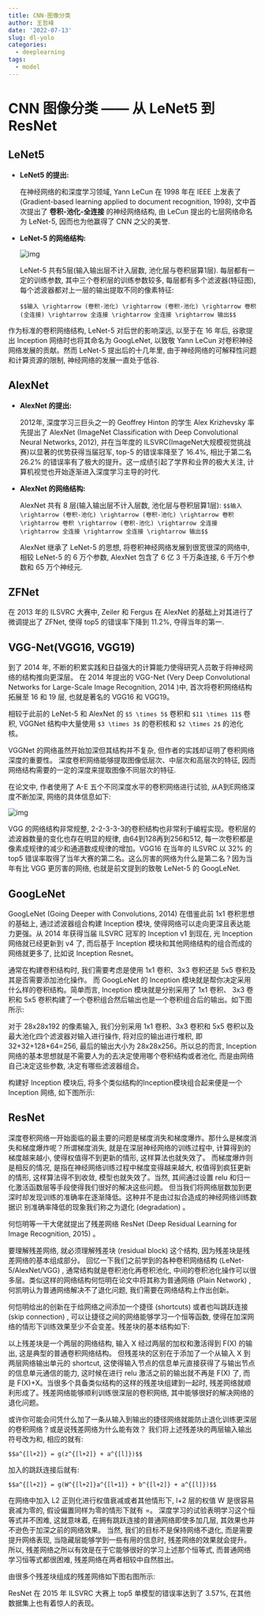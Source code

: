 ```yaml
---
title: CNN-图像分类
author: 王哲峰
date: '2022-07-13'
slug: dl-yolo
categories:
  - deeplearning
tags:
  - model
---
```




# CNN 图像分类 —— 从 LeNet5 到 ResNet



## LeNet5

- **LeNet5 的提出:**

    在神经网络的和深度学习领域, Yann LeCun 在 1998 年在 IEEE 上发表了 (Gradient-based learning applied to document recognition, 1998), 
    文中首次提出了 **卷积-池化-全连接** 的神经网络结构, 由 LeCun 提出的七层网络命名为 LeNet-5, 因而也为他赢得了 CNN 之父的美誉.

- **LeNet-5 的网络结构:**

    ![img](images/LeNet-5.png)

    LeNet-5 共有5层(输入输出层不计入层数, 池化层与卷积层算1层). 每层都有一定的训练参数, 其中三个卷积层的训练参数较多, 每层都有多个滤波器(特征图), 每个滤波器都对上一层的输出提取不同的像素特征:
    
    `$$输入 \rightarrow (卷积-池化) \rightarrow (卷积-池化) \rightarrow 卷积(全连接) \rightarrow 全连接 \rightarrow 全连接 \rightarrow 输出$$`

作为标准的卷积网络结构, LeNet-5 对后世的影响深远, 以至于在 16 年后, 谷歌提出 Inception 网络时也将其命名为 GoogLeNet, 
以致敬 Yann LeCun 对卷积神经网络发展的贡献。然而 LeNet-5 提出后的十几年里, 由于神经网络的可解释性问题和计算资源的限制, 
神经网络的发展一直处于低谷.



## AlexNet

- **AlexNet 的提出:**

    2012年, 深度学习三巨头之一的 Geoffrey Hinton 的学生 Alex Krizhevsky 率先提出了 
    AlexNet (ImageNet Classification with Deep Convolutional Neural Networks, 2012), 
    并在当年度的 ILSVRC(ImageNet大规模视觉挑战赛)以显著的优势获得当届冠军, top-5 的错误率降至了 16.4%, 
    相比于第二名 26.2% 的错误率有了极大的提升。这一成绩引起了学界和业界的极大关注, 
    计算机视觉也开始逐渐进入深度学习主导的时代.

- **AlexNet 的网络结构:**

    AlexNet 共有 8 层(输入输出层不计入层数, 池化层与卷积层算1层):
    `$$输入 \rightarrow (卷积-池化) \rightarrow (卷积-池化) \rightarrow 卷积 \rightarrow 卷积 \rightarrow (卷积-池化) \rightarrow 全连接 \rightarrow 全连接 \rightarrow 全连接 \rightarrow 输出$$`

    AlexNet 继承了 LeNet-5 的思想, 将卷积神经网络发展到很宽很深的网络中, 相较 LeNet-5 的 6 万个参数, 
    AlexNet 包含了 6 亿 3 千万条连接, 6 千万个参数和 65 万个神经元.


## ZFNet

在 2013 年的 ILSVRC 大赛中, Zeiler 和 Fergus 在 AlexNet 的基础上对其进行了微调提出了 ZFNet, 
使得 top5 的错误率下降到 11.2%, 夺得当年的第一.

## VGG-Net(VGG16, VGG19)

到了 2014 年, 不断的积累实践和日益强大的计算能力使得研究人员敢于将神经网络的结构推向更深层。
在 2014 年提出的 VGG-Net (Very Deep Convolutional Networks for Large-Scale Image Recognition, 2014 )中, 
首次将卷积网络结构拓展至 16 和 19 层, 也就是著名的 VGG16 和 VGG19。

相较于此前的 LeNet-5 和 AlexNet 的 `$5 \times 5$` 卷积和 `$11 \times 11$` 卷积, VGGNet
结构中大量使用 `$3 \times 3$` 的卷积核和 `$2 \times 2$` 的池化核。

VGGNet 的网络虽然开始加深但其结构并不复杂, 但作者的实践却证明了卷积网络深度的重要性。
深度卷积网络能够提取图像低层次、中层次和高层次的特征, 因而网络结构需要的一定的深度来提取图像不同层次的特征.

在论文中, 作者使用了 A-E 五个不同深度水平的卷积网络进行试验, 从A到E网络深度不断加深, 网络的具体信息如下:

![img](images/VGG-Net2.png)

VGG 的网络结构非常规整, 2-2-3-3-3的卷积结构也非常利于编程实现。卷积层的滤波器数量的变化也存在明显的规律, 
由64到128再到256和512, 每一次卷积都是像素成规律的减少和通道数成规律的增加。VGG16 在当年的 ILSVRC 以 32% 的 top5
错误率取得了当年大赛的第二名。这么厉害的网络为什么是第二名？因为当年有比 VGG 更厉害的网络, 
也就是前文提到的致敬 LeNet-5 的 GoogLeNet.


## GoogLeNet

GoogLeNet  (Going Deeper with Convolutions, 2014) 在借鉴此前 1x1 卷积思想的基础上, 
通过滤波器组合构建 Inception 模块, 使得网络可以走向更深且表达能力更强。从 2014 年获得当届 ILSVRC 
冠军的 Inception v1 到现在, 光 Inception 网络就已经更新到 v4 了, 而后基于 Inception
模块和其他网络结构的组合而成的网络就更多了, 比如说 Inception Resnet。

通常在构建卷积结构时, 我们需要考虑是使用 1x1 卷积、3x3 卷积还是 5x5 卷积及其是否需要添加池化操作。
而 GoogLeNet 的 Inception 模块就是帮你决定采用什么样的卷积结构。简单而言, Inception 模块就是分别采用了 1x1 卷积、
3x3 卷积和 5x5 卷积构建了一个卷积组合然后输出也是一个卷积组合后的输出。如下图所示:

对于 28x28x192 的像素输入, 我们分别采用 1x1 卷积、3x3 卷积和 5x5 卷积以及最大池化四个滤波器对输入进行操作, 
将对应的输出进行堆积, 即 32+32+128+64=256, 最后的输出大小为 28x28x256。所以总的而言, Inception
网络的基本思想就是不需要人为的去决定使用哪个卷积结构或者池化, 而是由网络自己决定这些参数, 决定有哪些滤波器组合。

构建好 Inception 模块后, 将多个类似结构的Inception模块组合起来便是一个Inception 网络, 如下图所示:

## ResNet

深度卷积网络一开始面临的最主要的问题是梯度消失和梯度爆炸。那什么是梯度消失和梯度爆炸呢？所谓梯度消失, 
就是在深层神经网络的训练过程中, 计算得到的梯度越来越小, 使得权值得不到更新的情形, 这样算法也就失效了。
而梯度爆炸则是相反的情况, 是指在神经网络训练过程中梯度变得越来越大, 权值得到疯狂更新的情形, 
这样算法得不到收敛, 模型也就失效了。当然, 其间通过设置 relu 和归一化激活函数层等手段使得我们很好的解决这些问题。
但当我们将网络层数加到更深时却发现训练的准确率在逐渐降低。这种并不是由过拟合造成的神经网络训练数据识
别准确率降低的现象我们称之为退化 (degradation) 。

何恺明等一干大佬就提出了残差网络 ResNet  (Deep Residual Learning for Image Recognition, 2015) 。

要理解残差网络, 就必须理解残差块 (residual block) 这个结构, 因为残差块是残差网络的基本组成部分。
回忆一下我们之前学到的各种卷积网络结构 (LeNet-5/AlexNet/VGG) , 通常结构就是卷积池化再卷积池化, 
中间的卷积池化操作可以很多层。类似这样的网络结构何恺明在论文中将其称为普通网络 (Plain Network) , 
何凯明认为普通网络解决不了退化问题, 我们需要在网络结构上作出创新。

何恺明给出的创新在于给网络之间添加一个捷径 (shortcuts) 或者也叫跳跃连接 (skip connection) , 
可以让捷径之间的网络能够学习一个恒等函数, 使得在加深网络的情形下训练效果至少不会变差。残差块的基本结构如下:

以上残差块是一个两层的网络结构, 输入 X 经过两层的加权和激活得到 F(X) 的输出, 这是典型的普通卷积网络结构。
但残差块的区别在于添加了一个从输入 X 到两层网络输出单元的 shortcut, 这使得输入节点的信息单元直接获得了与输出节点的信息单元通信的能力, 
这时候在进行 relu 激活之前的输出就不再是 F(X) 了, 而是 F(X)+X。当很多个具备类似结构的这样的残差块组建到一起时, 
残差网络就顺利形成了。残差网络能够顺利训练很深层的卷积网络, 其中能够很好的解决网络的退化问题。

或许你可能会问凭什么加了一条从输入到输出的捷径网络就能防止退化训练更深层的卷积网络？或是说残差网络为什么能有效？
我们将上述残差块的两层输入输出符号改为和, 相应的就有:


`$$a^{[l+2]} = g(z^{[l+2]} + a^{[l]})$$`

加入的跳跃连接后就有:

`$$a^{[l+2]} = g(W^{[l+2]}a^{[l+1]} + b^{[l+2]} + a^{[l]})$$`

在网络中加入 L2 正则化进行权值衰减或者其他情形下, l+2 层的权值 W 是很容易衰减为零的, 假设偏置同样为零的情形下就有 =。
深度学习的试验表明学习这个恒等式并不困难, 这就意味着, 在拥有跳跃连接的普通网络即使多加几层, 其效果也并不逊色于加深之前的网络效果。
当然, 我们的目标不是保持网络不退化, 而是需要提升网络表现, 当隐藏层能够学到一些有用的信息时, 残差网络的效果就会提升。
所以, 残差网络之所以有效是在于它能够很好的学习上述那个恒等式, 而普通网络学习恒等式都很困难, 残差网络在两者相较中自然胜出。

由很多个残差块组成的残差网络如下图右图所示:

ResNet 在 2015 年 ILSVRC 大赛上 top5 单模型的错误率达到了 3.57%, 在其他数据集上也有着惊人的表现。
